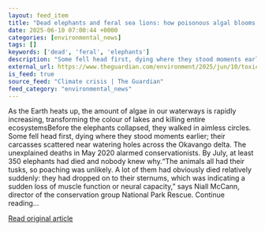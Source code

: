 ```yaml
---
layout: feed_item
title: "Dead elephants and feral sea lions: how poisonous algal blooms harm the planet"
date: 2025-06-10 07:00:44 +0000
categories: [environmental_news]
tags: []
keywords: ['dead', 'feral', 'elephants']
description: "Some fell head first, dying where they stood moments earlier; their carcasses scattered near watering holes across the Okavango delta"
external_url: https://www.theguardian.com/environment/2025/jun/10/toxic-blooms-algae-marine-dead-zones-lakes-ecosystems-dead-elephants-fish-sea-lions-aoe
is_feed: true
source_feed: "Climate crisis | The Guardian"
feed_category: "environmental_news"
---
```


As the Earth heats up, the amount of algae in our waterways is rapidly increasing, transforming the colour of lakes and killing entire ecosystemsBefore the elephants collapsed, they walked in aimless circles. Some fell head first, dying where they stood moments earlier; their carcasses scattered near watering holes across the Okavango delta. The unexplained deaths in May 2020 alarmed conservationists. By July, at least 350 elephants had died and nobody knew why.“The animals all had their tusks, so poaching was unlikely. A lot of them had obviously died relatively suddenly: they had dropped on to their sternums, which was indicating a sudden loss of muscle function or neural capacity,” says Niall McCann, director of the conservation group National Park Rescue. Continue reading...

[Read original article](https://www.theguardian.com/environment/2025/jun/10/toxic-blooms-algae-marine-dead-zones-lakes-ecosystems-dead-elephants-fish-sea-lions-aoe)
